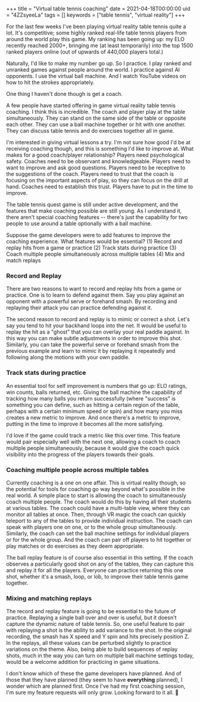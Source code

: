 +++
title = "Virtual table tennis coaching"
date = 2021-04-18T00:00:00
uid = "4ZZsyeeLa"
tags = []
keywords = ["table tennis", "virtual reality"]
+++

For the last few weeks I've been playing virtual reality table tennis quite a lot. It's competitive; some highly ranked real-life table tennis players from around the world play this game. My ranking has been going up: my ELO recently reached 2000+, bringing me (at least temporarily) into the top 1500 ranked players online (out of upwards of 440,000 players total.)

Naturally, I'd like to make my number go up. So I practice. I play ranked and unranked games against people around the world. I practice against AI opponents. I use the virtual  ball machine. And I watch YouTube videos on how to hit the strokes appropriately.

One thing I haven't done though is get a coach.

A few people have started offering in game virtual reality table tennis coaching. I think this is incredible. The coach and player play at the table simultaneously. They can stand on the same side of the table or opposite each other. They can use a ball machine together or hit with one another. They can discuss table tennis and do exercises together all in game.

I'm interested in giving virtual lessons a try. I'm not sure how good I'd be at receiving coaching though, and this is something I'd like to improve at. What makes for a good coach/player relationship? Players need psychological safety. Coaches need to be observant and knowledgeable. Players need to want to improve and ask good questions. Players need to be receptive to the suggestions of the coach. Players need to trust that the coach is focusing on the important aspects of play, so they can focus on the drill at hand. Coaches need to establish this trust. Players have to put in the time to improve.

The table tennis quest game is still under active development, and the features that make coaching possible are still young. As I understand it, there aren't special coaching features -- there's just the capability for two people to use around a table optionally with a ball machine.

Suppose the game developers were to add features to improve the coaching experience. What features would be essential? (1) Record and replay hits from a game or practice (2) Track stats during practice (3) Coach multiple people simultaneously across multiple tables (4) Mix and match replays

### Record and Replay

There are two reasons to want to record and replay hits from a game or practice. One is to learn to defend against them. Say you play against an opponent with a powerful serve or forehand smash. By recording and replaying their attack you can practice defending against it.

The second reason to record and replay is to mimic or correct a shot. Let's say you tend to hit your backhand loops into the net. It would be useful to replay the hit as a "ghost" that you can overlay your real paddle against. In this way you can make subtle adjustments in order to improve this shot. Similarly, you can take the powerful serve or forehand smash from the previous example and learn to mimic it by replaying it repeatedly and following along the motions with your own paddle.

### Track stats during practice

An essential tool for self improvement is numbers that go up: ELO ratings, win counts, balls returned, etc. Giving the ball machine the capability of tracking how many balls you return successfully (where "success" is something you can define, such as hitting a certain region of the table, perhaps with a certain minimum speed or spin) and how many you miss creates a new metric to improve. And once there's a metric to improve, putting in the time to improve it becomes all the more satisfying.

I'd love if the game could track a metric like this over time. This feature would pair especially well with the next one, allowing a coach to coach multiple people simultaneously, because it would give the coach quick visibility into the progress of the players towards their goals.

### Coaching multiple people across multiple tables

Currently coaching is a one on one affair. This is virtual reality though, so the potential for tools for coaching go way beyond what's possible in the real world. A simple place to start is allowing the coach to simultaneously coach multiple people. The coach would do this by having all their students at various tables. The coach could have a multi-table view, where they can monitor all tables at once. Then, through VR magic the coach can quickly teleport to any of the tables to provide individual instruction. The coach can speak with players one on one, or to the whole group simultaneously. Similarly, the coach can set the ball machine settings for individual players or for the whole group. And the coach can pair off players to hit together or play matches or do exercises as they deem appropriate.

The ball replay feature is of course also essential in this setting. If the coach observes a particularly good shot on any of the tables, they can capture this and replay it for all the players. Everyone can practice returning this one shot, whether it's a smash, loop, or lob, to improve their table tennis game together.

### Mixing and matching replays

The record and replay feature is going to be essential to the future of practice. Replaying a single ball over and over is useful, but it doesn't capture the dynamic nature of table tennis. So, one useful feature to pair with replaying a shot is the ability to add variance to the shot. In the original recording, the smash has X speed and Y spin and hits precisely position Z. In the replays, all these values can be perturbed slightly to practice variations on the theme. Also, being able to build sequences of replay shots, much in the way you can turn on multiple ball machine settings today, would be a welcome addition for practicing in game situations.

I don't know which of these the game developers have planned. And of those that they have planned (they seem to have __everything__ planned), I wonder which are planned first. Once I've had my first coaching session, I'm sure my feature requests will only grow. Looking forward to it all. 🏓
